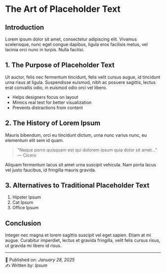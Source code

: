 # The Art of Placeholder Text  

## Introduction  
Lorem ipsum dolor sit amet, consectetur adipiscing elit. Vivamus scelerisque, nunc eget congue dapibus, ligula eros facilisis metus, vel lacinia orci nunc in turpis. Nulla facilisi.  

## 1. The Purpose of Placeholder Text  
Ut auctor, felis nec fermentum tincidunt, felis velit cursus augue, id tincidunt urna risus at ligula. Suspendisse euismod, nibh ac posuere sagittis, lectus erat convallis odio, in euismod odio orci vel libero.  

- Helps designers focus on layout  
- Mimics real text for better visualization  
- Prevents distractions from content  

## 2. The History of Lorem Ipsum  
Mauris bibendum, orci eu tincidunt dictum, urna nunc varius nunc, eu elementum elit sem id quam.  

> "Neque porro quisquam est qui dolorem ipsum quia dolor sit amet..." — Cicero  

Aliquam fermentum lacus sit amet urna suscipit vehicula. Nam porta lacus vel justo faucibus, id fringilla mauris gravida.  

## 3. Alternatives to Traditional Placeholder Text  
1. Hipster Ipsum  
2. Cat Ipsum  
3. Office Ipsum  

## Conclusion  
Integer nec magna et lorem sagittis suscipit vel eget sapien. Etiam at mi augue. Curabitur imperdiet, lectus et gravida fringilla, velit felis cursus risus, ut gravida mi libero id risus.  

---
📅 Published on: *January 28, 2025*  
✍️ Written by: *Ipsum*  
